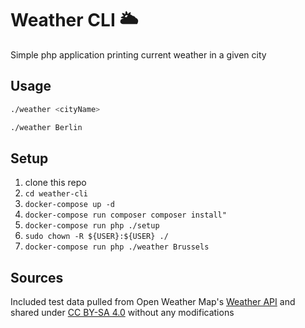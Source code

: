 # Weather CLI 🌥

Simple php application printing current weather in a given city

## Usage

```bash
./weather <cityName>

./weather Berlin  
```

## Setup

1. clone this repo
2. `cd weather-cli`
3. `docker-compose up -d`
4. `docker-compose run composer composer install"`
5. `docker-compose run php ./setup`
6. `sudo chown -R ${USER}:${USER} ./`
7. `docker-compose run php ./weather Brussels`

## Sources

Included test data pulled from Open Weather Map's [Weather API](https://openweathermap.org/current#rectangle) 
and shared under [CC BY-SA 4.0](https://creativecommons.org/licenses/by-sa/4.0/legalcode) without any modifications